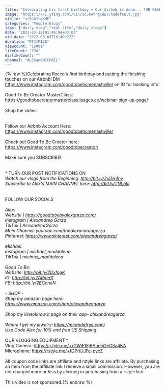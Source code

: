 ```yaml
---
title: "Celebrating his first birthday + Our Airbnb is done... FOR REAL THIS TIME"
image: "https:\/\/i.ytimg.com\/vi\/sc5aAYrgKdE\/hqdefault.jpg"
vid_id: "sc5aAYrgKdE"
categories: "People-Blogs"
tags: ["daily vlog","real life","daily vlogs"]
date: "2022-03-12T01:46:04+03:00"
vid_date: "2022-03-08T16:49:27Z"
duration: "PT31M12S"
viewcount: "18001"
likeCount: "794"
dislikeCount: ""
channel: "ALEXandMICHAEL"
---
```

{% raw %}Celebrating Rocco's first birthday and putting the finishing touches on our Airbnb! DM <a rel="nofollow" target="blank" href="https://www.instagram.com/goodtobehomenashville/">https://www.instagram.com/goodtobehomenashville/</a> on IG for booking info! <br /><br />Good To Be Creator MasterClass: <a rel="nofollow" target="blank" href="https://goodtobecreatormasterclass.lpages.co/webinar-sign-up-page/">https://goodtobecreatormasterclass.lpages.co/webinar-sign-up-page/</a><br /><br />Shop the video:<br /><br /><br />Follow our Airbnb Account Here: <a rel="nofollow" target="blank" href="https://www.instagram.com/goodtobehomenashville/">https://www.instagram.com/goodtobehomenashville/</a><br /><br />Check out Good To Be Creator here: <a rel="nofollow" target="blank" href="https://www.instagram.com/goodtobecreator/">https://www.instagram.com/goodtobecreator/</a><br /><br />Make sure you SUBSCRIBE!<br /><br /><br />* TURN OUR POST NOTIFICATIONS ON *<br />Watch our vlogs from the Beginning: <a rel="nofollow" target="blank" href="http://bit.ly/2uDH4hv">http://bit.ly/2uDH4hv</a><br />Subscribe to Alex's MAIN CHANNEL here: <a rel="nofollow" target="blank" href="http://bit.ly/1jNLokI">http://bit.ly/1jNLokI</a><br /><br /><br />* FOLLOW OUR SOCIALS *<br /><br />Alex:<br />Website | <a rel="nofollow" target="blank" href="https://goodtobebyalexgarza.com/">https://goodtobebyalexgarza.com/</a><br />Instagram | Alexandrea Garza<br />TikTok | AlexandreaGarza<br />Main Channel: youtube.com/thealexandreagarza<br />Pinterest: <a rel="nofollow" target="blank" href="https://www.pinterest.com/alexandreagarza/">https://www.pinterest.com/alexandreagarza/</a><br /><br />Michael:<br />Instagram | michael_maddalena<br />TikTok | michael_maddalena<br /><br />Good To Be:<br />Website: <a rel="nofollow" target="blank" href="http://bit.ly/2DxfogK">http://bit.ly/2DxfogK</a><br />IG: <a rel="nofollow" target="blank" href="http://bit.ly/2ARmn11">http://bit.ly/2ARmn11</a><br />FB: <a rel="nofollow" target="blank" href="http://bit.ly/2EGoneN">http://bit.ly/2EGoneN</a><br /><br />- SHOP -<br />Shop my amazon page here: <a rel="nofollow" target="blank" href="https://www.amazon.com/shop/alexandreagarza">https://www.amazon.com/shop/alexandreagarza</a><br /><br />Shop my liketoknow it page on their app- alexandreagarza<br /><br />Where I get my jewelry: <a rel="nofollow" target="blank" href="https://mirandafrye.com/">https://mirandafrye.com/</a><br />Use Code Alex for 10% and free US Shipping<br /><br />* OUR VLOGGING EQUIPMENT *<br />Vlog Camera: <a rel="nofollow" target="blank" href="https://rstyle.me/+rGWiF18jBPue5j2eCSa4KA">https://rstyle.me/+rGWiF18jBPue5j2eCSa4KA</a><br />Microphone: <a rel="nofollow" target="blank" href="https://rstyle.me/+fDPrtUJFe-pycZ">https://rstyle.me/+fDPrtUJFe-pycZ</a><br /><br />All coupon code links are affiliate and rstyle links are affiliate. By purchasing an item from the affiliate link I receive a small commission. However, you are not charged more or less by clicking or purchasing from a rstyle link.<br /><br />This video is not sponsored.{% endraw %}

